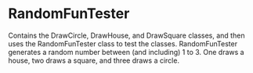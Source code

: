 # RandomFunTester
Contains the DrawCircle, DrawHouse, and DrawSquare classes, and then uses the RandomFunTester class to test the classes. RandomFunTester generates a random number between (and including) 1 to 3. One draws a house, two draws a square, and three draws a circle. 
